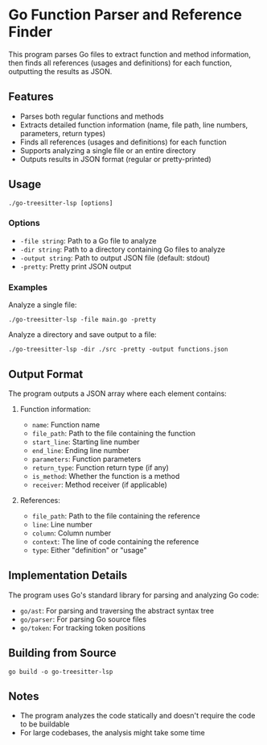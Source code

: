 # Go Function Parser and Reference Finder

This program parses Go files to extract function and method information, then finds all references (usages and definitions) for each function, outputting the results as JSON.

## Features

- Parses both regular functions and methods
- Extracts detailed function information (name, file path, line numbers, parameters, return types)
- Finds all references (usages and definitions) for each function
- Supports analyzing a single file or an entire directory
- Outputs results in JSON format (regular or pretty-printed)

## Usage

```
./go-treesitter-lsp [options]
```

### Options

- `-file string`: Path to a Go file to analyze
- `-dir string`: Path to a directory containing Go files to analyze
- `-output string`: Path to output JSON file (default: stdout)
- `-pretty`: Pretty print JSON output

### Examples

Analyze a single file:
```
./go-treesitter-lsp -file main.go -pretty
```

Analyze a directory and save output to a file:
```
./go-treesitter-lsp -dir ./src -pretty -output functions.json
```

## Output Format

The program outputs a JSON array where each element contains:

1. Function information:
   - `name`: Function name
   - `file_path`: Path to the file containing the function
   - `start_line`: Starting line number
   - `end_line`: Ending line number
   - `parameters`: Function parameters
   - `return_type`: Function return type (if any)
   - `is_method`: Whether the function is a method
   - `receiver`: Method receiver (if applicable)

2. References:
   - `file_path`: Path to the file containing the reference
   - `line`: Line number
   - `column`: Column number
   - `context`: The line of code containing the reference
   - `type`: Either "definition" or "usage"

## Implementation Details

The program uses Go's standard library for parsing and analyzing Go code:

- `go/ast`: For parsing and traversing the abstract syntax tree
- `go/parser`: For parsing Go source files
- `go/token`: For tracking token positions

## Building from Source

```
go build -o go-treesitter-lsp
```

## Notes

- The program analyzes the code statically and doesn't require the code to be buildable
- For large codebases, the analysis might take some time
